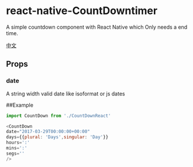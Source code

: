 # react-native-CountDowntimer
A simple countdown component with React Native which Only needs a end time.

[中文](https://github.com/jackuhan/react-native-CountDowntimer/README-CH.md)

## Props
### date
A string width valid date like isoformat or js dates

##Example
``` javascript
import CountDown from './CountDownReact'

<CountDown
date="2017-03-29T00:00:00+00:00"
days={{plural: 'Days',singular: 'Day'}}
hours=':'
mins=':'
segs=''
/>

```



